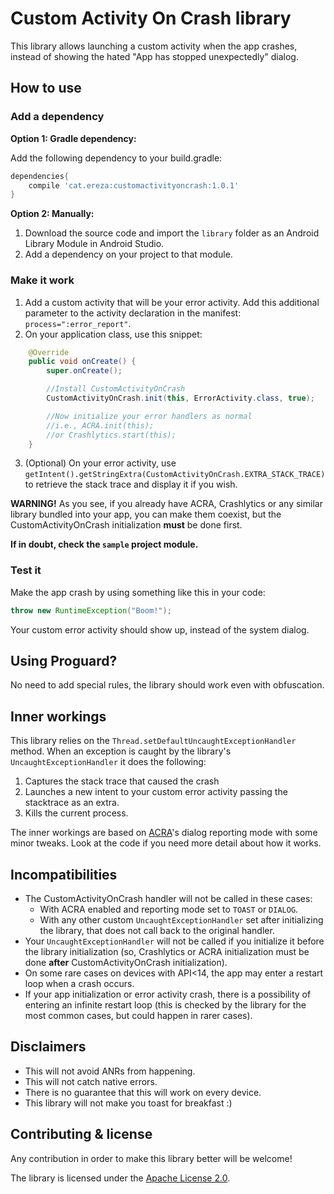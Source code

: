 # Custom Activity On Crash library

This library allows launching a custom activity when the app crashes, instead of showing the hated "App has stopped unexpectedly" dialog.

## How to use

### Add a dependency

**Option 1: Gradle dependency:**

Add the following dependency to your build.gradle:
```gradle
dependencies{
    compile 'cat.ereza:customactivityoncrash:1.0.1'
}
```

**Option 2: Manually:**

1. Download the source code and import the `library` folder as an Android Library Module in Android Studio.
2. Add a dependency on your project to that module.

### Make it work

1. Add a custom activity that will be your error activity. Add this additional parameter to the activity declaration in the manifest: `process=":error_report"`.
2. On your application class, use this snippet:
```java
    @Override
    public void onCreate() {
        super.onCreate();

        //Install CustomActivityOnCrash
        CustomActivityOnCrash.init(this, ErrorActivity.class, true);

        //Now initialize your error handlers as normal
        //i.e., ACRA.init(this);
        //or Crashlytics.start(this);
    }
```
3. (Optional) On your error activity, use `getIntent().getStringExtra(CustomActivityOnCrash.EXTRA_STACK_TRACE)` to retrieve the stack trace and display it if you wish.

**WARNING!** As you see, if you already have ACRA, Crashlytics or any similar library bundled into your app, you can make them coexist, but the CustomActivityOnCrash initialization **must** be done first.

**If in doubt, check the `sample` project module.**

### Test it

Make the app crash by using something like this in your code:
```java
throw new RuntimeException("Boom!");
```

Your custom error activity should show up, instead of the system dialog.

## Using Proguard?

No need to add special rules, the library should work even with obfuscation.

## Inner workings

This library relies on the `Thread.setDefaultUncaughtExceptionHandler` method.
When an exception is caught by the library's `UncaughtExceptionHandler` it does the following:

1. Captures the stack trace that caused the crash
2. Launches a new intent to your custom error activity passing the stacktrace as an extra.
3. Kills the current process.

The inner workings are based on [ACRA](https://github.com/ACRA/acra)'s dialog reporting mode with some minor tweaks. Look at the code if you need more detail about how it works.

## Incompatibilities

* The CustomActivityOnCrash handler will not be called in these cases:
    * With ACRA enabled and reporting mode set to `TOAST` or `DIALOG`.
    * With any other custom `UncaughtExceptionHandler` set after initializing the library, that does not call back to the original handler.
* Your `UncaughtExceptionHandler` will not be called if you initialize it before the library initialization (so, Crashlytics or ACRA initialization must be done **after** CustomActivityOnCrash initialization).
* On some rare cases on devices with API<14, the app may enter a restart loop when a crash occurs.
* If your app initialization or error activity crash, there is a possibility of entering an infinite restart loop (this is checked by the library for the most common cases, but could happen in rarer cases).

## Disclaimers

* This will not avoid ANRs from happening.
* This will not catch native errors.
* There is no guarantee that this will work on every device.
* This library will not make you toast for breakfast :)

## Contributing & license

Any contribution in order to make this library better will be welcome!

The library is licensed under the [Apache License 2.0](https://github.com/Ereza/CustomActivityOnCrash/blob/master/LICENSE).